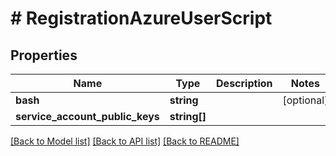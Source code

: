 # # RegistrationAzureUserScript

## Properties

Name | Type | Description | Notes
------------ | ------------- | ------------- | -------------
**bash** | **string** |  | [optional]
**service_account_public_keys** | **string[]** |  |

[[Back to Model list]](../../README.md#models) [[Back to API list]](../../README.md#endpoints) [[Back to README]](../../README.md)
